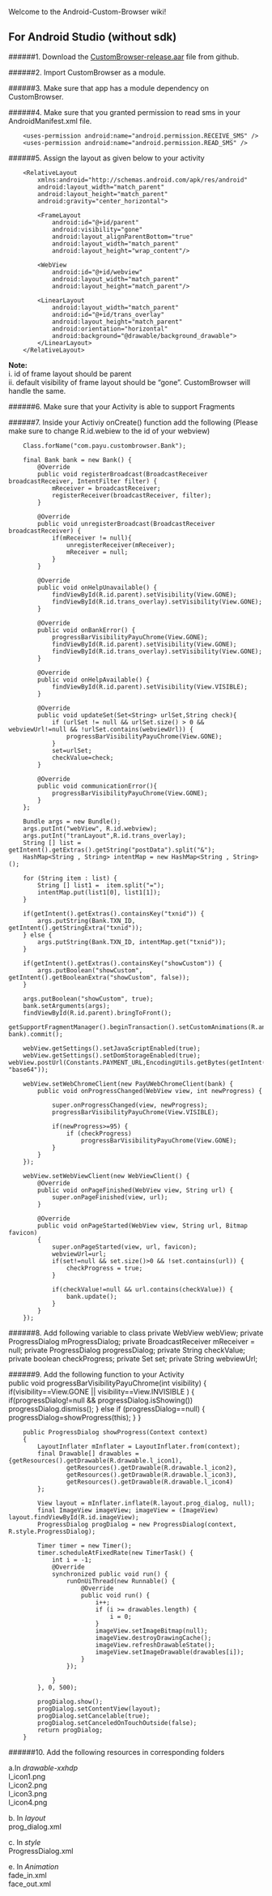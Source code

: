 Welcome to the Android-Custom-Browser wiki!

## For Android Studio (without sdk)

######1. Download the [CustomBrowser-release.aar](https://github.com/payu-intrepos/Android-Custom-Browser/blob/master/CustomBrowser-release.aar) file from github. 

######2. Import CustomBrowser as a module. 

######3. Make sure that app has a module dependency on CustomBrowser. 

######4. Make sure that you granted permission to read sms in your AndroidManifest.xml file. 

        <uses-permission android:name="android.permission.RECEIVE_SMS" />
        <uses-permission android:name="android.permission.READ_SMS" />

######5. Assign the layout as given below to your activity

        <RelativeLayout  
            xmlns:android="http://schemas.android.com/apk/res/android"  
            android:layout_width="match_parent"  
            android:layout_height="match_parent"  
            android:gravity="center_horizontal">

            <FrameLayout
                android:id="@+id/parent"
                android:visibility="gone"
                android:layout_alignParentBottom="true"
                android:layout_width="match_parent"
                android:layout_height="wrap_content"/>

            <WebView
                android:id="@+id/webview"
                android:layout_width="match_parent"
                android:layout_height="match_parent"/>

            <LinearLayout
                android:layout_width="match_parent"
                android:id="@+id/trans_overlay"
                android:layout_height="match_parent"
                android:orientation="horizontal"
                android:background="@drawable/background_drawable">
            </LinearLayout>
        </RelativeLayout>

**Note:**  
i. id of frame layout should be parent  
ii. default visibility of frame layout should be “gone”.  CustomBrowser will handle the same.

######6. Make sure that your Activity is able to support Fragments 

######7. Inside your Activiy onCreate() function add the following (Please make sure to change R.id.webiew to the id of your webview) 

        Class.forName("com.payu.custombrowser.Bank");

        final Bank bank = new Bank() {
            @Override
            public void registerBroadcast(BroadcastReceiver broadcastReceiver, IntentFilter filter) {
                mReceiver = broadcastReceiver;
                registerReceiver(broadcastReceiver, filter);
            }

            @Override
            public void unregisterBroadcast(BroadcastReceiver broadcastReceiver) {
                if(mReceiver != null){
                    unregisterReceiver(mReceiver);
                    mReceiver = null;
                }
            }

            @Override
            public void onHelpUnavailable() {
                findViewById(R.id.parent).setVisibility(View.GONE);
                findViewById(R.id.trans_overlay).setVisibility(View.GONE);
            }

            @Override
            public void onBankError() {
                progressBarVisibilityPayuChrome(View.GONE);
                findViewById(R.id.parent).setVisibility(View.GONE);
                findViewById(R.id.trans_overlay).setVisibility(View.GONE);
            }

            @Override
            public void onHelpAvailable() {
                findViewById(R.id.parent).setVisibility(View.VISIBLE);
            }

            @Override
            public void updateSet(Set<String> urlSet,String check){
                if (urlSet != null && urlSet.size() > 0 && webviewUrl!=null && !urlSet.contains(webviewUrl)) {
                    progressBarVisibilityPayuChrome(View.GONE);
                }
                set=urlSet;
                checkValue=check;
            }

            @Override
            public void communicationError(){
                progressBarVisibilityPayuChrome(View.GONE);
            }
        };

        Bundle args = new Bundle();
        args.putInt("webView", R.id.webview);
        args.putInt("tranLayout",R.id.trans_overlay);
        String [] list =  getIntent().getExtras().getString("postData").split("&");
        HashMap<String , String> intentMap = new HashMap<String , String>();

        for (String item : list) {
            String [] list1 =  item.split("=");
            intentMap.put(list1[0], list1[1]);
        }

        if(getIntent().getExtras().containsKey("txnid")) {
            args.putString(Bank.TXN_ID, getIntent().getStringExtra("txnid"));
        } else {
            args.putString(Bank.TXN_ID, intentMap.get("txnid"));
        }

        if(getIntent().getExtras().containsKey("showCustom")) {
            args.putBoolean("showCustom", getIntent().getBooleanExtra("showCustom", false));
        }

        args.putBoolean("showCustom", true);
        bank.setArguments(args);
        findViewById(R.id.parent).bringToFront();
        getSupportFragmentManager().beginTransaction().setCustomAnimations(R.anim.fade_in,R.anim.face_out).add(R.id.parent, bank).commit();

        webView.getSettings().setJavaScriptEnabled(true);
        webView.getSettings().setDomStorageEnabled(true); webView.postUrl(Constants.PAYMENT_URL,EncodingUtils.getBytes(getIntent().getExtras().getString("postData"), "base64"));

        webView.setWebChromeClient(new PayUWebChromeClient(bank) {
            public void onProgressChanged(WebView view, int newProgress) {

                super.onProgressChanged(view, newProgress);
                progressBarVisibilityPayuChrome(View.VISIBLE);

                if(newProgress>=95) {
                    if (checkProgress)
                        progressBarVisibilityPayuChrome(View.GONE);
                }
            }
        });

        webView.setWebViewClient(new WebViewClient() {
            @Override
            public void onPageFinished(WebView view, String url) {
                super.onPageFinished(view, url);
            }

            @Override
            public void onPageStarted(WebView view, String url, Bitmap favicon)
            {
                super.onPageStarted(view, url, favicon);
                webviewUrl=url;
                if(set!=null && set.size()>0 && !set.contains(url)) {
                    checkProgress = true;
                }

                if(checkValue!=null && url.contains(checkValue)) {
                    bank.update();
                }
            }
        });


######8. Add following variable to class
        private WebView webView;
        private ProgressDialog mProgressDialog;
        private BroadcastReceiver mReceiver = null;
        private ProgressDialog progressDialog;
        private String checkValue;
        private boolean checkProgress;
        private Set<String> set;
        private String webviewUrl;

######9. Add the following function to your Activity  
        public void progressBarVisibilityPayuChrome(int visibility)
        {
            if(visibility==View.GONE || visibility==View.INVISIBLE ) {
                if(progressDialog!=null && progressDialog.isShowing())
                    progressDialog.dismiss();
            }
            else if (progressDialog==null)
            {
                progressDialog=showProgress(this);
            }
        }

        public ProgressDialog showProgress(Context context) 
        {
            LayoutInflater mInflater = LayoutInflater.from(context);
            final Drawable[] drawables = {getResources().getDrawable(R.drawable.l_icon1),
                    getResources().getDrawable(R.drawable.l_icon2),
                    getResources().getDrawable(R.drawable.l_icon3),
                    getResources().getDrawable(R.drawable.l_icon4)
            };

            View layout = mInflater.inflate(R.layout.prog_dialog, null);
            final ImageView imageView; imageView = (ImageView) layout.findViewById(R.id.imageView);
            ProgressDialog progDialog = new ProgressDialog(context, R.style.ProgressDialog);

            Timer timer = new Timer();
            timer.scheduleAtFixedRate(new TimerTask() {
                int i = -1;
                @Override
                synchronized public void run() {
                    runOnUiThread(new Runnable() {
                        @Override
                        public void run() {
                            i++;
                            if (i >= drawables.length) {
                                i = 0;
                            }
                            imageView.setImageBitmap(null);
                            imageView.destroyDrawingCache();
                            imageView.refreshDrawableState();
                            imageView.setImageDrawable(drawables[i]);
                        }
                    });

                }
            }, 0, 500);

            progDialog.show();
            progDialog.setContentView(layout);
            progDialog.setCancelable(true);
            progDialog.setCanceledOnTouchOutside(false);
            return progDialog;
        }

######10. Add the following resources in corresponding folders
	
a.In _drawable-xxhdp_  
    l_icon1.png  
    l_icon2.png  
    l_icon3.png  
    l_icon4.png  

b. In _layout_  
prog_dialog.xml

c. In _style_  
ProgressDialog.xml
	
e. In _Animation_  
fade_in.xml  
face_out.xml  
